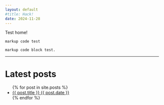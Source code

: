 ```yaml
---
layout: default
#title: Hack!
date: 2024-11-28
---
```

Test home!

`markup code test`

```
markup code block test.
```
---
# Latest posts
<ul>
  {% for post in site.posts %}
    <li>
      <a href="{{ post.url }}">{{ post.title }} {{ post.date }}</a>
    </li>
  {% endfor %}
</ul>
